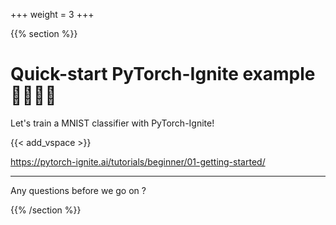+++
weight = 3
+++

<!-- Start vertical slides -->
{{% section %}}

# Quick-start PyTorch-Ignite example 👩‍💻👨‍💻

Let's train a MNIST classifier with PyTorch-Ignite!

{{< add_vspace >}}

https://pytorch-ignite.ai/tutorials/beginner/01-getting-started/

---

Any questions before we go on ?


<!-- End vertical slides -->
{{% /section %}}
